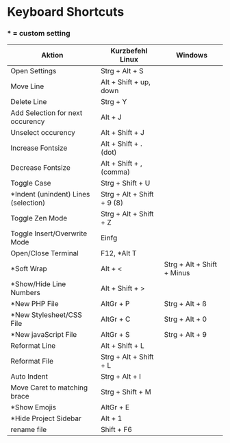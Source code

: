 # Keyboard Shortcuts

### * = custom setting
| Aktion                               | Kurzbefehl Linux           | Windows                    |
|--------------------------------------|----------------------------|----------------------------|
| Open Settings                        | Strg + Alt + S             |                            |
| Move Line                            | Alt + Shift + up, down     |                            |
| Delete Line                          | Strg + Y                   |                            |
| Add Selection for next occurency     | Alt + J                    |                            |
| Unselect occurency                   | Alt + Shift + J            |                            |
| Increase Fontsize                    | Alt + Shift + . (dot)      |                            |
| Decrease Fontsize                    | Alt + Shift + , (comma)    |                            |
| Toggle Case                          | Strg + Shift + U           |                            |
| *Indent (unindent) Lines (selection) | Strg + Alt + Shift + 9 (8) |                            |
| Toggle Zen Mode                      | Strg + Alt + Shift + Z     |                            |
| Toggle Insert/Overwrite Mode         | Einfg                      |                            |
| Open/Close Terminal                  | F12, *Alt T                |                            |
| *Soft Wrap                           | Alt + <                    | Strg + Alt + Shift + Minus |
| *Show/Hide Line Numbers              | Alt + Shift + >            |                            |
| *New PHP File                        | AltGr + P                  | Strg + Alt + ß             |
| *New Stylesheet/CSS File             | AltGr + C                  | Strg + Alt + 0             |
| *New javaScript File                 | AltGr + S                  | Strg + Alt + 9             |
| Reformat Line                        | Alt + Shift + L            |                            |
| Reformat File                        | Strg + Alt + Shift + L     |                            |
| Auto Indent                          | Strg + Alt + I             |                            |
| Move Caret to matching brace         | Strg + Shift + M           |                            |
| *Show Emojis                         | AltGr + E                  |                            |
| *Hide Project Sidebar                | Alt + 1                    |                            |
| rename file                          | Shift + F6                 |                            |